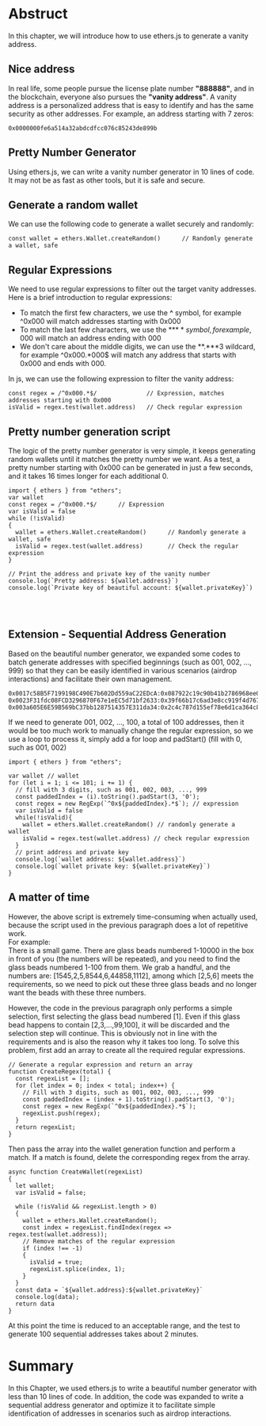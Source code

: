 # Abstruct

In this chapter, we will introduce how to use ethers.js to generate a vanity address.

## Nice address

In real life, some people pursue the license plate number **\"888888\"**, and in the blockchain, everyone also pursues the **\"vanity address\"**. A vanity address is a personalized address that is easy to identify and has the same security as other addresses.
For example, an address starting with 7 zeros:

```
0x0000000fe6a514a32abdcdfcc076c85243de899b
```

## Pretty Number Generator

Using ethers.js, we can write a vanity number generator in 10 lines of code. It may not be as fast as other tools, but it is safe and secure.

## Generate a random wallet

We can use the following code to generate a wallet securely and randomly:

```
const wallet = ethers.Wallet.createRandom()      // Randomly generate a wallet, safe
```

## Regular Expressions

We need to use regular expressions to filter out the target vanity addresses. Here is a brief introduction to regular expressions:
- To match the first few characters, we use the **^** symbol, for example ^0x000 will match addresses starting with 0x000
- To match the last few characters, we use the **$** symbol, for example, 000$ will match an address ending with 000
- We don't care about the middle digits, we can use the **.***3 wildcard, for example ^0x000.*000$ will match any address that starts with 0x000 and ends with 000.

In js, we can use the following expression to filter the vanity address:

```
const regex = /^0x000.*$/              // Expression, matches addresses starting with 0x000
isValid = regex.test(wallet.address)   // Check regular expression
```

## Pretty number generation script

The logic of the pretty number generator is very simple, it keeps generating random wallets until it matches the pretty number we want. As a test, a pretty number starting with 0x000 can be generated in just a few seconds, and it takes 16 times longer for each additional 0.

```
import { ethers } from "ethers";
var wallet
const regex = /^0x000.*$/      // Expression
var isValid = false
while (!isValid)
{
  wallet = ethers.Wallet.createRandom()      // Randomly generate a wallet, safe
  isValid = regex.test(wallet.address)       // Check the regular expression
}

// Print the address and private key of the vanity number
console.log(`Pretty address: ${wallet.address}`)
console.log(`Private key of beautiful account: ${wallet.privateKey}`)
```

<br>

![]()<br>

## Extension - Sequential Address Generation

Based on the beautiful number generator, we expanded some codes to batch generate addresses with specified beginnings (such as 001, 002, ..., 999) so that they can be easily identified in various scenarios (airdrop interactions) and facilitate their own management.

```
0x0017c58B5F7199198C490E7b602Dd559aC22EDcA:0x087922c19c90b41b2786968ee04300a34d99e8e556e71057ab7a30e9b8e34f4e
0x0023F31fdc08FCD3296870F67e1eEC5d71bf2633:0x39f66b17c6ad3e8cc919f4d767fad2f8dd82a341b4431f4eb18365f52be7d0cd
0x003a605E6E59B569bC37bb1287514357E311da34:0x2c4c787d155ef78e6d1ca364c808ec33a68937bead8bc7fd4eac360f6626d206
```

If we need to generate 001, 002, ..., 100, a total of 100 addresses, then it would be too much work to manually change the regular expression, so we use a loop to process it, simply add a for loop and padStart() (fill with 0, such as 001, 002)

```
import { ethers } from "ethers";

var wallet // wallet
for (let i = 1; i <= 101; i += 1) {
  // fill with 3 digits, such as 001, 002, 003, ..., 999
  const paddedIndex = (i).toString().padStart(3, '0');
  const regex = new RegExp(`^0x${paddedIndex}.*$`); // expression
  var isValid = false
  while(!isValid){
    wallet = ethers.Wallet.createRandom() // randomly generate a wallet
    isValid = regex.test(wallet.address) // check regular expression
  }
  // print address and private key
  console.log(`wallet address: ${wallet.address}`)
  console.log(`wallet private key: ${wallet.privateKey}`)
}
```

## A matter of time

However, the above script is extremely time-consuming when actually used, because the script used in the previous paragraph does a lot of repetitive work.<br>
For example:<br>
There is a small game. There are glass beads numbered 1-10000 in the box in front of you (the numbers will be repeated), and you need to find the glass beads numbered 1-100 from them. We grab a handful, and the numbers are: [1545,2,5,8544,6,44858,1112], among which [2,5,6] meets the requirements, so we need to pick out these three glass beads and no longer want the beads with these three numbers.<br>

However, the code in the previous paragraph only performs a simple selection, first selecting the glass bead numbered [1]. Even if this glass bead happens to contain [2,3,…,99,100], it will be discarded and the selection step will continue. This is obviously not in line with the requirements and is also the reason why it takes too long. To solve this problem, first add an array to create all the required regular expressions.

```
// Generate a regular expression and return an array
function CreateRegex(total) {
  const regexList = [];
  for (let index = 0; index < total; index++) {
    // Fill with 3 digits, such as 001, 002, 003, ..., 999
    const paddedIndex = (index + 1).toString().padStart(3, '0');
    const regex = new RegExp(`^0x${paddedIndex}.*$`);
    regexList.push(regex);
  }
  return regexList;
}
```

Then pass the array into the wallet generation function and perform a match. If a match is found, delete the corresponding regex from the array.

```
async function CreateWallet(regexList)
{
  let wallet;
  var isValid = false;

  while (!isValid && regexList.length > 0)
  {
    wallet = ethers.Wallet.createRandom();
    const index = regexList.findIndex(regex => regex.test(wallet.address));
    // Remove matches of the regular expression
    if (index !== -1)
    {
      isValid = true;
      regexList.splice(index, 1);
    }
  }
  const data = `${wallet.address}:${wallet.privateKey}`
  console.log(data);
  return data
}
```

At this point the time is reduced to an acceptable range, and the test to generate 100 sequential addresses takes about 2 minutes.

# Summary

In this Chapter, we used ethers.js to write a beautiful number generator with less than 10 lines of code.
In addition, the code was expanded to write a sequential address generator and optimize it to facilitate simple identification of addresses in scenarios such as airdrop interactions.
